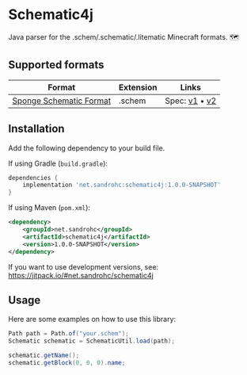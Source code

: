 # Schematic4j

Java parser for the .schem/.schematic/.litematic Minecraft formats. 🗺

## Supported formats

Format | Extension | Links
--- | --- | ---
[Sponge Schematic Format](https://github.com/SpongePowered/Schematic-Specification) | .schem | Spec: [v1](https://github.com/SpongePowered/Schematic-Specification/blob/master/versions/schematic-1.md) • [v2](https://github.com/SpongePowered/Schematic-Specification/blob/master/versions/schematic-2.md)

## Installation

Add the following dependency to your build file.

If using Gradle (`build.gradle`):
```groovy
dependencies {
    implementation 'net.sandrohc:schematic4j:1.0.0-SNAPSHOT'
}
```

If using Maven (`pom.xml`):
```xml
<dependency>
    <groupId>net.sandrohc</groupId>
    <artifactId>schematic4j</artifactId>
    <version>1.0.0-SNAPSHOT</version>
</dependency>
```

If you want to use development versions, see: https://jitpack.io/#net.sandrohc/schematic4j

## Usage

Here are some examples on how to use this library:

```java
Path path = Path.of("your.schem");
Schematic schematic = SchematicUtil.load(path);

schematic.getName();
schematic.getBlock(0, 0, 0).name;
```